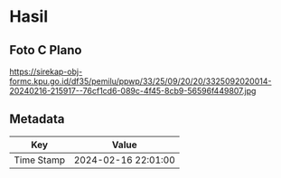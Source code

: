 # Hasil

## Foto C Plano

https://sirekap-obj-formc.kpu.go.id/df35/pemilu/ppwp/33/25/09/20/20/3325092020014-20240216-215917--76cf1cd6-089c-4f45-8cb9-56596f449807.jpg


## Metadata

| Key        | Value               |
| ---------- | ------------------- |
| Time Stamp | 2024-02-16 22:01:00 |



